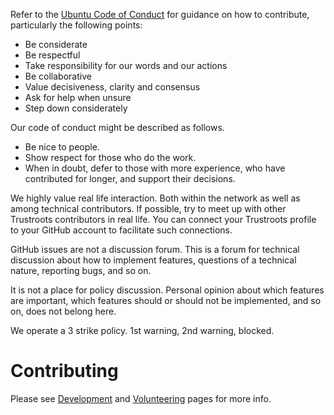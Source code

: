 Refer to the [Ubuntu Code of Conduct](http://www.ubuntu.com/about/about-ubuntu/conduct) for guidance on how to contribute, particularly the following points:

* Be considerate
* Be respectful
* Take responsibility for our words and our actions
* Be collaborative
* Value decisiveness, clarity and consensus
* Ask for help when unsure
* Step down considerately

Our code of conduct might be described as follows.

* Be nice to people. 
* Show respect for those who do the work. 
* When in doubt, defer to those with more experience, who have contributed for longer, and support their decisions.

We highly value real life interaction. Both within the network as well as among technical contributors. If possible, try to meet up with other Trustroots contributors in real life. You can connect your Trustroots profile to your GitHub account to facilitate such connections.

GitHub issues are not a discussion forum. This is a forum for technical discussion about how to implement features, questions of a technical nature, reporting bugs, and so on.

It is not a place for policy discussion. Personal opinion about which features are important, which features should or should not be implemented, and so on, does not belong here.

We operate a 3 strike policy. 1st warning, 2nd warning, blocked.

# Contributing

Please see [Development](https://github.com/Trustroots/trustroots/wiki/Development/) and [Volunteering](https://github.com/Trustroots/trustroots/wiki/Volunteering) pages for more info.
